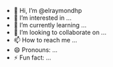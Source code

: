 - 👋 Hi, I’m @elraymondhp
- 👀 I’m interested in ...
- 🌱 I’m currently learning ...
- 💞️ I’m looking to collaborate on ...
- 📫 How to reach me ...
- 😄 Pronouns: ...
- ⚡ Fun fact: ...

<!---
elraymondhp/elraymondhp is a ✨ special ✨ repository because its `README.md` (this file) appears on your GitHub profile.
You can click the Preview link to take a look at your changes.
--->
